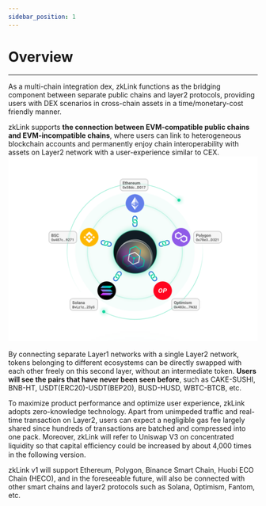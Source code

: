 ```yaml
---
sidebar_position: 1
---
```


# Overview

---
As a multi-chain integration dex, zkLink functions as the bridging component between separate public chains and layer2 protocols, providing users with DEX scenarios in cross-chain assets in a time/monetary-cost friendly manner.

zkLink supports **the connection between EVM-compatible public chains and EVM-incompatible chains**, where users can link to heterogeneous blockchain accounts and permanently enjoy chain interoperability with assets on Layer2 network with a user-experience similar to CEX.![zkLink Layer2 Network](../../static/img/prooverview.png)

By connecting separate Layer1 networks with a single Layer2 network, tokens belonging to different ecosystems can be directly swapped with each other freely on this second layer, without an intermediate token. **Users will see the pairs that have never been seen before**, such as CAKE-SUSHI, BNB-HT, USDT(ERC20)-USDT(BEP20), BUSD-HUSD, WBTC-BTCB, etc.  

To maximize product performance and optimize user experience, zkLink adopts zero-knowledge technology. Apart from unimpeded traffic and real-time transaction on Layer2, users can expect a negligible gas fee largely shared since hundreds of transactions are batched and compressed into one pack. Moreover, zkLink will refer to Uniswap V3 on concentrated liquidity so that capital eﬀiciency could be increased by about 4,000 times in the following version.

zkLink v1 will support Ethereum, Polygon, Binance Smart Chain, Huobi ECO Chain (HECO), and in the foreseeable future, will also be connected with other smart chains and layer2 protocols such as Solana, Optimism, Fantom, etc.
